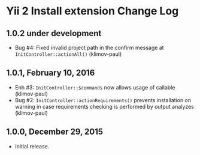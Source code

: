 Yii 2 Install extension Change Log
==================================

1.0.2 under development
-----------------------

- Bug #4: Fixed invalid project path in the confirm message at `InitController::actionAll()` (klimov-paul)


1.0.1, February 10, 2016
------------------------

- Enh #3: `InitController::$commands` now allows usage of callable (klimov-paul)
- Bug #2: `InitController::actionRequirements()` prevents installation on warning in case requirements checking is performed by output analyzes (klimov-paul)


1.0.0, December 29, 2015
------------------------

- Initial release.
